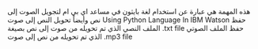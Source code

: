 هذه المهمة هي عبارة عن استخدام لغة بايثون في مساعد اي بي ام لتجويل الصوت إلى نص وأيضاً تحويل النص إلى صوت
Using Python Language In IBM Watson
حفظ الملف النصي الذي تم تحويله من صوت إلى نص بصيغة .txt file
حفظ الملف الصوتي الذي تم تحويله من نص إلى صوت .mp3 file
